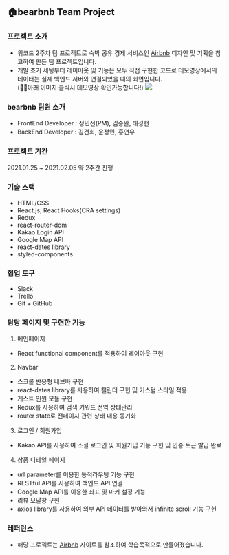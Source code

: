 ## 🏠bearbnb Team Project

### 프로젝트 소개

- 위코드 2주차 팀 프로젝트로 숙박 공유 경제 서비스인 [Airbnb](https://www.airbnb.co.kr/) 디자인 및 기획을 참고하여 만든 팀 프로젝트입니다.
- 개발 초기 세팅부터 레이아웃 및 기능은 모두 직접 구현한 코드로 데모영상에서의 데이터는 실제 백엔드 서버와 연결되었을 때의 화면입니다.
  <br />
  (🤸‍♀️아래 이미지 클릭시 데모영상 확인가능합니다!)
  [![](https://img.youtube.com/vi/RFja9gWiVzs/maxresdefault.jpg)](https://youtu.be/RFja9gWiVzs)

### bearbnb 팀원 소개

- FrontEnd Developer : 정민선(PM), 김승완, 태성현
- BackEnd Developer : 김건희, 윤정민, 홍연우

### 프로젝트 기간

2021.01.25 ~ 2021.02.05 약 2주간 진행

### 기술 스택

- HTML/CSS
- React.js, React Hooks(CRA settings)
- Redux
- react-router-dom
- Kakao Login API
- Google Map API
- react-dates library
- styled-components

### 협업 도구

- Slack
- Trello
- Git + GitHub

### 담당 페이지 및 구현한 기능

1. 메인페이지

- React functional component를 적용하여 레이아웃 구현

2. Navbar

- 스크롤 반응형 네브바 구현
- react-dates library를 사용하여 캘린더 구현 및 커스텀 스타일 적용
- 게스트 인원 모듈 구현
- Redux를 사용하여 검색 키워드 전역 상태관리
- router state로 전페이지 관련 상태 내용 동기화

3. 로그인 / 회원가입

- Kakao API를 사용하여 소셜 로그인 및 회원가입 기능 구현 및 인증 토근 발급 완료

4. 상품 디테일 페이지

- url parameter를 이용한 동적라우팅 기능 구현
- RESTful API를 사용하여 백엔드 API 연결
- Google Map API를 이용한 좌표 및 마커 설정 기능
- 리뷰 모달창 구현
- axios library를 사용하여 외부 API 데이터를 받아와서 infinite scroll 기능 구현

### 레퍼런스

- 해당 프로젝트는 [Airbnb](https://www.airbnb.co.kr/) 사이트를 참조하여 학습목적으로 만들어졌습니다.

